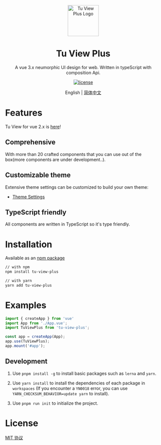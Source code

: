 <div align="center">
  <a href="https://tujindong.github.io/tu-view-plus/en-US/" target="_blank">
    <img alt="Tu View Plus Logo" width="100" src="https://github.com/tujindong/tu-view-plus/raw/main/site/docs/assets/logo.svg"/>
  </a>
</div>

<div align="center">
  <h1>Tu View Plus</h1>
</div>

<div align="center">

A vue 3.x neumorphic UI design for web. Written in typeScript with composition Api.

[![license](https://img.shields.io/badge/license-MIT-blue.svg)](https://github.com/tujindong/tu-view-plus/blob/main/LICENSE)

</div>

<div align="center">

English | [简体中文](./README.zh-CN.md)

</div>

# Features

Tu View for vue 2.x is [here](https://github.com/tujindong/tu-view)!

## Comprehensive

With more than 20 crafted components that you can use out of the box(more components are under development..).

## Customizable theme

Extensive theme settings can be customized to build your own theme:

* [Theme Settings](https://tujindong.github.io/tu-view-plus/en-US/guide/theme.html)

## TypeScript friendly

All components are written in TypeScript so it's type friendly.

# Installation

Available as an [npm package](https://www.npmjs.com/package/tu-view-plus)

```bash
// with npm
npm install tu-view-plus

// with yarn
yarn add tu-view-plus
```

# Examples

```typescript
import { createApp } from 'vue'
import App from './App.vue';
import TuViewPlus from 'tu-view-plus';

const app = createApp(App);
app.use(TuViewPlus);
app.mount('#app');
```

## Development

1. Use `pnpm install -g` to install basic packages such as `lerna` and `yarn`.

2. Use `yarn install` to install the dependencies of each package in `workspaces` (If you encounter a `YN0018` error, you can use `YARN_CHECKSUM_BEHAVIOR=update yarn` to install).

3. Use `pnpm run init` to initialize the project.

# License

[MIT 协议](./LICENSE)

